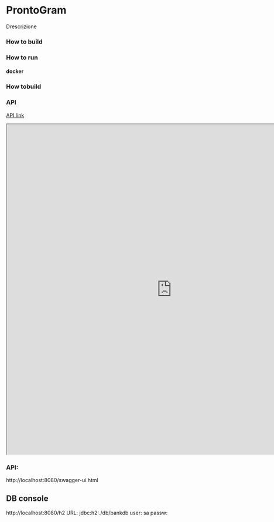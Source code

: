 # ProntoGram
Drescrizione

### How to build

### How to run
#### docker

### How tobuild

### API
[API link](https://vallasc.github.io/ACMEsky/src/SwaggerUI/index.html?src=https://vallasc.github.io/ACMEsky/src/Prontogram/api.json)

<iframe title="API"
    width="900"
    height="900"
    src="
    https://vallasc.github.io/ACMEsky/src/SwaggerUI/index.html?src=https://vallasc.github.io/ACMEsky/src/Prontogram/api.json
    ">
</iframe>

### API:
http://localhost:8080/swagger-ui.html

## DB console
http://localhost:8080/h2
URL: jdbc:h2:./db/bankdb
user: sa
passw: 
